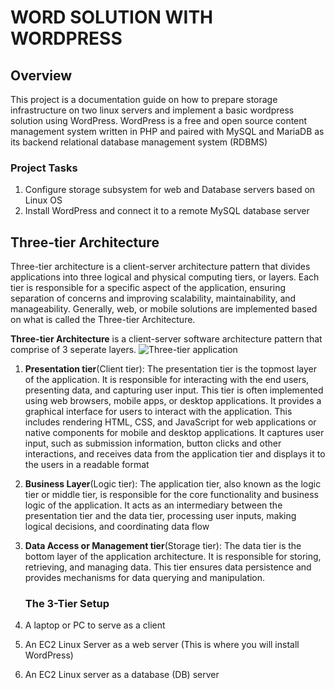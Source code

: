 # WORD SOLUTION WITH WORDPRESS
## Overview
This project is a documentation guide on how to prepare storage infrastructure on two linux servers and implement a basic wordpress solution using WordPress. WordPress is a  free and open source content management system written in PHP and paired with MySQL and MariaDB as its backend relational database management system (RDBMS)

### Project Tasks
1. Configure storage subsystem for web and Database servers based on Linux OS
2. Install WordPress and connect it to a remote MySQL database server

## Three-tier Architecture
Three-tier architecture is a client-server architecture pattern that divides applications into three logical and physical computing tiers, or layers. Each tier is responsible for a specific aspect of the application, ensuring separation of concerns and improving scalability, maintainability, and manageability. Generally, web, or mobile solutions are implemented based on what is called the Three-tier Architecture.

**Three-tier Architecture** is a client-server software architecture pattern that comprise of 3 seperate layers.
![Three-tier application](https://github.com/user-attachments/assets/20d7c28f-2de9-4292-98ef-d97ca1345b99)

1. **Presentation tier**(Client tier): The presentation tier is the topmost layer of the application. It is responsible for interacting with the end users, presenting data, and capturing user input. This tier is often implemented using web browsers, mobile apps, or desktop applications. It provides a graphical interface for users to interact with the application. This includes rendering HTML, CSS, and JavaScript for web applications or native components for mobile and desktop applications. It captures user input, such as submission information, button clicks and other interactions, and receives data from the application tier and displays it to the users in a readable format 
2. **Business Layer**(Logic tier): The application tier, also known as the logic tier or middle tier, is responsible for the core functionality and business logic of the application. It acts as an intermediary between the presentation tier and the data tier, processing user inputs, making logical decisions, and coordinating data flow
3. **Data Access or Management tier**(Storage tier): The data tier is the bottom layer of the application architecture. It is responsible for storing, retrieving, and managing data. This tier ensures data persistence and provides mechanisms for data querying and manipulation.

   ### The 3-Tier Setup
1. A laptop or PC to serve as a client
2. An EC2 Linux Server as a web server (This is where you will install WordPress)
3. An EC2 Linux server as a database (DB) server

   
